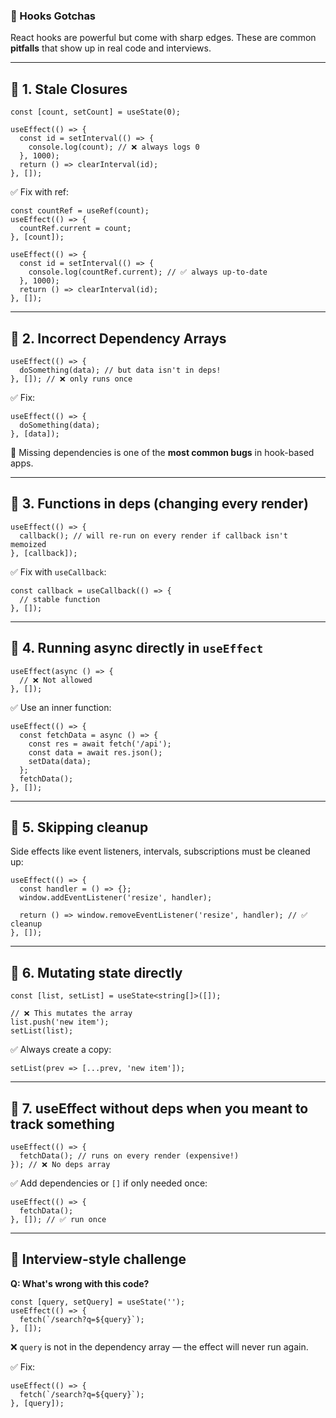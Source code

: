 ### 📘 Hooks Gotchas

React hooks are powerful but come with sharp edges. These are common **pitfalls** that show up in real code and interviews.

------

## 🔸 1. **Stale Closures**

```tsx
const [count, setCount] = useState(0);

useEffect(() => {
  const id = setInterval(() => {
    console.log(count); // ❌ always logs 0
  }, 1000);
  return () => clearInterval(id);
}, []);
```

✅ Fix with ref:

```tsx
const countRef = useRef(count);
useEffect(() => {
  countRef.current = count;
}, [count]);

useEffect(() => {
  const id = setInterval(() => {
    console.log(countRef.current); // ✅ always up-to-date
  }, 1000);
  return () => clearInterval(id);
}, []);
```

------

## 🔸 2. **Incorrect Dependency Arrays**

```tsx
useEffect(() => {
  doSomething(data); // but data isn't in deps!
}, []); // ❌ only runs once
```

✅ Fix:

```tsx
useEffect(() => {
  doSomething(data);
}, [data]);
```

🧠 Missing dependencies is one of the **most common bugs** in hook-based apps.

------

## 🔸 3. **Functions in deps (changing every render)**

```tsx
useEffect(() => {
  callback(); // will re-run on every render if callback isn't memoized
}, [callback]);
```

✅ Fix with `useCallback`:

```tsx
const callback = useCallback(() => {
  // stable function
}, []);
```

------

## 🔸 4. **Running async directly in `useEffect`**

```tsx
useEffect(async () => {
  // ❌ Not allowed
}, []);
```

✅ Use an inner function:

```tsx
useEffect(() => {
  const fetchData = async () => {
    const res = await fetch('/api');
    const data = await res.json();
    setData(data);
  };
  fetchData();
}, []);
```

------

## 🔸 5. **Skipping cleanup**

Side effects like event listeners, intervals, subscriptions must be cleaned up:

```tsx
useEffect(() => {
  const handler = () => {};
  window.addEventListener('resize', handler);

  return () => window.removeEventListener('resize', handler); // ✅ cleanup
}, []);
```

------

## 🔸 6. **Mutating state directly**

```tsx
const [list, setList] = useState<string[]>([]);

// ❌ This mutates the array
list.push('new item');
setList(list);
```

✅ Always create a copy:

```tsx
setList(prev => [...prev, 'new item']);
```

------

## 🔸 7. **useEffect without deps when you meant to track something**

```tsx
useEffect(() => {
  fetchData(); // runs on every render (expensive!)
}); // ❌ No deps array
```

✅ Add dependencies or `[]` if only needed once:

```tsx
useEffect(() => {
  fetchData();
}, []); // ✅ run once
```

------

## 🧪 Interview-style challenge

**Q: What's wrong with this code?**

```tsx
const [query, setQuery] = useState('');
useEffect(() => {
  fetch(`/search?q=${query}`);
}, []);
```

❌ `query` is not in the dependency array — the effect will never run again.

✅ Fix:

```tsx
useEffect(() => {
  fetch(`/search?q=${query}`);
}, [query]);
```

